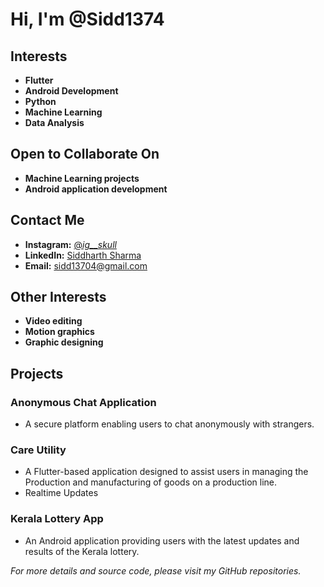 # Hi, I'm @Sidd1374

## Interests
- **Flutter**
- **Android Development**
- **Python**
- **Machine Learning**
- **Data Analysis**

## Open to Collaborate On
- **Machine Learning projects**
- **Android application development**
  
## Contact Me
- **Instagram:** [@_ig__skull_](https://www.instagram.com/_ig__skull_/)
- **LinkedIn:** [Siddharth Sharma](https://www.linkedin.com/in/siddharthsharma1374/)
- **Email:** sidd13704@gmail.com

## Other Interests
- **Video editing**
- **Motion graphics**
- **Graphic designing**

## Projects
### Anonymous Chat Application
- A secure platform enabling users to chat anonymously with strangers.

### Care Utility
- A Flutter-based application designed to assist users in managing the Production and manufacturing of goods on a production line.
- Realtime Updates

### Kerala Lottery App
- An Android application providing users with the latest updates and results of the Kerala lottery.

*For more details and source code, please visit my GitHub repositories.*

